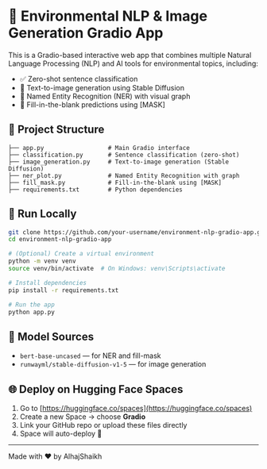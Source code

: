 # 🌱 Environmental NLP & Image Generation Gradio App

This is a Gradio-based interactive web app that combines multiple Natural Language Processing (NLP) and AI tools for environmental topics, including:

- ✅ Zero-shot sentence classification
- 🎨 Text-to-image generation using Stable Diffusion
- 🧠 Named Entity Recognition (NER) with visual graph
- 🔎 Fill-in-the-blank predictions using [MASK]


## 📂 Project Structure

```
├── app.py                  # Main Gradio interface
├── classification.py       # Sentence classification (zero-shot)
├── image_generation.py     # Text-to-image generation (Stable Diffusion)
├── ner_plot.py             # Named Entity Recognition with graph
├── fill_mask.py            # Fill-in-the-blank using [MASK]
├── requirements.txt        # Python dependencies
```

## 🚀 Run Locally

```bash
git clone https://github.com/your-username/environment-nlp-gradio-app.git
cd environment-nlp-gradio-app

# (Optional) Create a virtual environment
python -m venv venv
source venv/bin/activate  # On Windows: venv\Scripts\activate

# Install dependencies
pip install -r requirements.txt

# Run the app
python app.py
```

## 🧠 Model Sources

- `bert-base-uncased` — for NER and fill-mask
- `runwayml/stable-diffusion-v1-5` — for image generation

## 🌐 Deploy on Hugging Face Spaces

1. Go to [https://huggingface.co/spaces](https://huggingface.co/spaces)
2. Create a new Space → choose **Gradio**
3. Link your GitHub repo or upload these files directly
4. Space will auto-deploy 🎉

---

Made with ❤️ by AlhajShaikh

